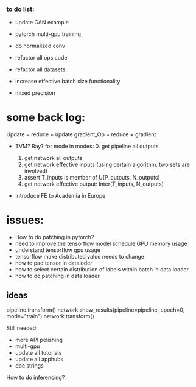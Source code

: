 
### to do list:

* update GAN example


* pytorch multi-gpu training


* do normalized conv

* refactor all ops code

* refactor all datasets


* increase effective batch size functionality

* mixed precision







# some back log:
 Update = reduce + update
 gradient_Op = reduce + gradient

* TVM? Ray?
for mode in modes:
    0. get pipeline all outputs
    1. get network all outputs
    2. get network effective inputs (using certain algorithm: two sets are involved)
    3. assert T_inputs is member of  U(P_outputs, N_outputs)
    4. get network effective output:  Inter(T_inputs, N_outputs)

* Introduce FE to Academia in Europe


# issues:
* How to do patching in pytorch?
* need to improve the tensorflow model schedule GPU memory usage
* understand tensorflow gpu usage
* tensorflow make distributed value needs to change
* how to pad tensor in dataloder
* how to select certain distribution of labels within batch in data loader
* how to do patching in data loader



## ideas
pipeline.transform()
network.show_results(pipeline=pipeline, epoch=0, mode="train")
network.transform()


Still needed:
* more API polishing
* multi-gpu
* update all tutorials
* update all apphubs
* doc strings

How to do inferencing?


